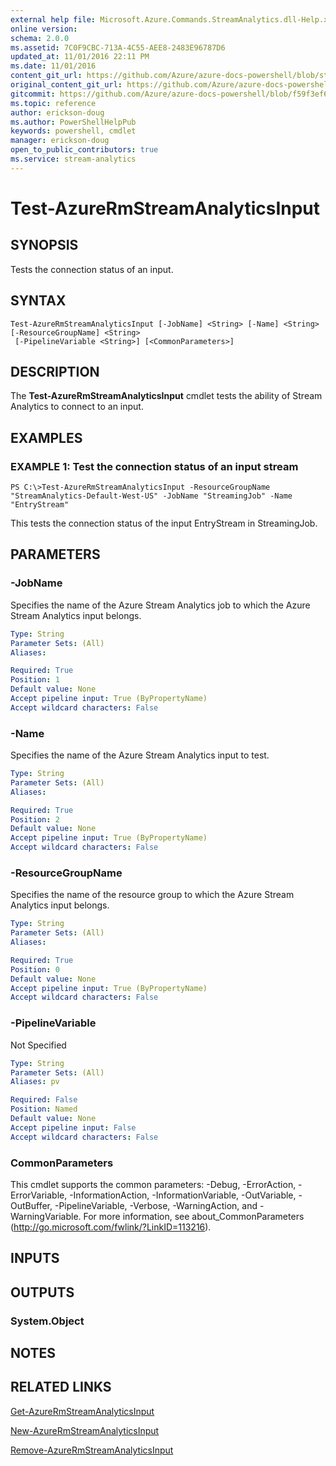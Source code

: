 ```yaml
---
external help file: Microsoft.Azure.Commands.StreamAnalytics.dll-Help.xml
online version:
schema: 2.0.0
ms.assetid: 7C0F9CBC-713A-4C55-AEE8-2483E96787D6
updated_at: 11/01/2016 22:11 PM
ms.date: 11/01/2016
content_git_url: https://github.com/Azure/azure-docs-powershell/blob/staging/azureps-cmdlets-docs/ResourceManager/AzureRM.StreamAnalytics/v1.0.12/Test-AzureRmStreamAnalyticsInput.md
original_content_git_url: https://github.com/Azure/azure-docs-powershell/blob/staging/azureps-cmdlets-docs/ResourceManager/AzureRM.StreamAnalytics/v1.0.12/Test-AzureRmStreamAnalyticsInput.md
gitcommit: https://github.com/Azure/azure-docs-powershell/blob/f59f3ef60bc592383812213e69fd77ba950759ed
ms.topic: reference
author: erickson-doug
ms.author: PowerShellHelpPub
keywords: powershell, cmdlet
manager: erickson-doug
open_to_public_contributors: true
ms.service: stream-analytics
---
```


# Test-AzureRmStreamAnalyticsInput

## SYNOPSIS
Tests the connection status of an input.

## SYNTAX

```
Test-AzureRmStreamAnalyticsInput [-JobName] <String> [-Name] <String> [-ResourceGroupName] <String>
 [-PipelineVariable <String>] [<CommonParameters>]
```

## DESCRIPTION
The **Test-AzureRmStreamAnalyticsInput** cmdlet tests the ability of Stream Analytics to connect to an input.

## EXAMPLES

### EXAMPLE 1: Test the connection status of an input stream
```
PS C:\>Test-AzureRmStreamAnalyticsInput -ResourceGroupName "StreamAnalytics-Default-West-US" -JobName "StreamingJob" -Name "EntryStream"
```

This tests the connection status of the input EntryStream in StreamingJob.

## PARAMETERS

### -JobName
Specifies the name of the Azure Stream Analytics job to which the Azure Stream Analytics input belongs.

```yaml
Type: String
Parameter Sets: (All)
Aliases: 

Required: True
Position: 1
Default value: None
Accept pipeline input: True (ByPropertyName)
Accept wildcard characters: False
```

### -Name
Specifies the name of the Azure Stream Analytics input to test.

```yaml
Type: String
Parameter Sets: (All)
Aliases: 

Required: True
Position: 2
Default value: None
Accept pipeline input: True (ByPropertyName)
Accept wildcard characters: False
```

### -ResourceGroupName
Specifies the name of the resource group to which the Azure Stream Analytics input belongs.

```yaml
Type: String
Parameter Sets: (All)
Aliases: 

Required: True
Position: 0
Default value: None
Accept pipeline input: True (ByPropertyName)
Accept wildcard characters: False
```

### -PipelineVariable
Not Specified

```yaml
Type: String
Parameter Sets: (All)
Aliases: pv

Required: False
Position: Named
Default value: None
Accept pipeline input: False
Accept wildcard characters: False
```

### CommonParameters
This cmdlet supports the common parameters: -Debug, -ErrorAction, -ErrorVariable, -InformationAction, -InformationVariable, -OutVariable, -OutBuffer, -PipelineVariable, -Verbose, -WarningAction, and -WarningVariable. For more information, see about_CommonParameters (http://go.microsoft.com/fwlink/?LinkID=113216).

## INPUTS

## OUTPUTS

### System.Object

## NOTES

## RELATED LINKS

[Get-AzureRmStreamAnalyticsInput](./Get-AzureRmStreamAnalyticsInput.md)

[New-AzureRmStreamAnalyticsInput](./New-AzureRmStreamAnalyticsInput.md)

[Remove-AzureRmStreamAnalyticsInput](./Remove-AzureRmStreamAnalyticsInput.md)


